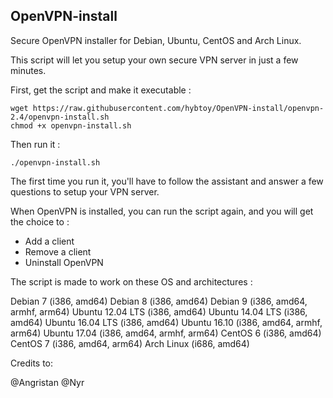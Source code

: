 ## OpenVPN-install
Secure OpenVPN installer for Debian, Ubuntu, CentOS and Arch Linux.

This script will let you setup your own secure VPN server in just a few minutes.

First, get the script and make it executable :

```
wget https://raw.githubusercontent.com/hybtoy/OpenVPN-install/openvpn-2.4/openvpn-install.sh
chmod +x openvpn-install.sh
```
Then run it :

`./openvpn-install.sh`

The first time you run it, you'll have to follow the assistant and answer a few questions to setup your VPN server.

When OpenVPN is installed, you can run the script again, and you will get the choice to :

- Add a client
- Remove a client
- Uninstall OpenVPN

The script is made to work on these OS and architectures :

Debian 7 (i386, amd64)
Debian 8 (i386, amd64)
Debian 9 (i386, amd64, armhf, arm64)
Ubuntu 12.04 LTS (i386, amd64)
Ubuntu 14.04 LTS (i386, amd64)
Ubuntu 16.04 LTS (i386, amd64)
Ubuntu 16.10 (i386, amd64, armhf, arm64)
Ubuntu 17.04 (i386, amd64, armhf, arm64)
CentOS 6 (i386, amd64)
CentOS 7 (i386, amd64, arm64)
Arch Linux (i686, amd64)

Credits to:

@Angristan
@Nyr
